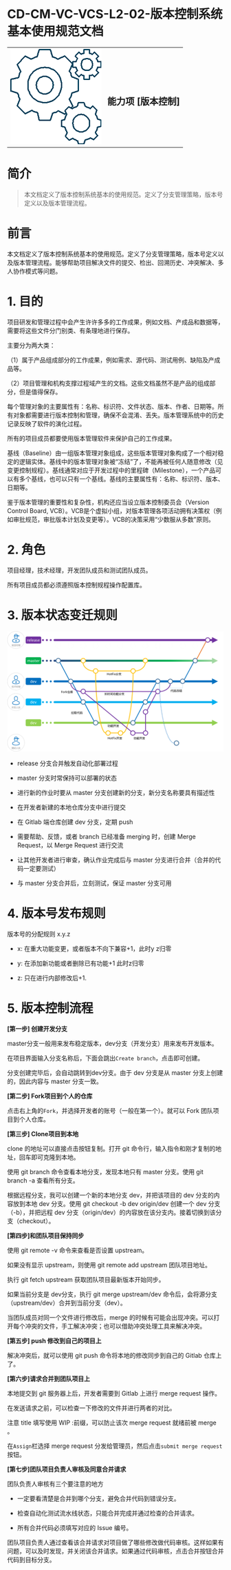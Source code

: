 
# CD-CM-VC-VCS-L2-02-版本控制系统基本使用规范文档

<table border="0" bordercolor="#FFFFFF">
  <tr>
    <th><img alt="title pic" src="../../docs/imgs/DevOps流程/DevOps_Gears.png"></th>
    <th><h1 style="font-size:150%">能力项  [版本控制]</h1></th>
  </tr>
</table>

# 简介

> 本文档定义了版本控制系统基本的使用规范。定义了分支管理策略，版本号定义以及版本管理流程。

# 前言

本文档定义了版本控制系统基本的使用规范。定义了分支管理策略，版本号定义以及版本管理流程。能够帮助项目解决文件的提交、检出、回溯历史、冲突解决、多人协作模式等问题。 

# 1.  目的

项目研发和管理过程中会产生许许多多的工作成果，例如文档、产成品和数据等，需要将这些文件分门别类、有条理地进行保存。

主要分为两大类：

（1）属于产品组成部分的工作成果，例如需求、源代码、测试用例、缺陷及产成品等。

（2）项目管理和机构支撑过程域产生的文档。这些文档虽然不是产品的组成部分，但是值得保存。

每个管理对象的主要属性有：名称、标识符、文件状态、版本、作者、日期等。所有对象都需要进行版本控制和管理，确保不会混淆、丢失。版本管理系统中的历史记录反映了软件的演化过程。

所有的项目成员都要使用版本管理软件来保护自己的工作成果。

基线（Baseline）由一组版本管理对象组成，这些版本管理对象构成了一个相对稳定的逻辑实体。基线中的版本管理对象被“冻结”了，不能再被任何人随意修改（见变更控制规程）。基线通常对应于开发过程中的里程碑（Milestone），一个产品可以有多个基线，也可以只有一个基线。基线的主要属性有：名称、标识符、版本、日期等。

鉴于版本管理的重要性和复杂性，机构还应当设立版本控制委员会（Version Control Board, VCB）。VCB是个虚拟小组，对版本管理各项活动拥有决策权（例如审批规范，审批版本计划及变更等）。VCB的决策采用“少数服从多数”原则。

# 2.   角色

项目经理，技术经理，开发团队成员和测试团队成员。

所有项目成员都必须遵照版本控制规程操作配置库。

# 3.  版本状态变迁规则

<img alt="代码分支" src="../../docs/imgs/DevOps流程/code_branch.png">

-  release 分支合并触发自动化部署过程

-  master 分支时常保持可以部署的状态

-  进行新的作业时要从 master 分支创建新的分支，新分支名称要具有描述性

- 在开发者新建的本地仓库分支中进行提交

-  在 Gitlab 端仓库创建 dev 分支，定期 push

- 需要帮助、反馈，或者 branch 已经准备 merging 时，创建 Merge Request，以 Merge  Request 进行交流

- 让其他开发者进行审查，确认作业完成后与 master 分支进行合并（合并的代码一定要测试）

- 与 master 分支合并后，立刻测试，保证 master 分支可用



# 4.   版本号发布规则

版本号的分配规则 x.y.z

- x: 在重大功能变更，或者版本不向下兼容+1，此时y z归零

- y: 在添加新功能或者删除已有功能+1 此时z归零

- z: 只在进行内部修改后+1.

# 5.   版本控制流程

**[第一步] 创建开发分支**

master分支一般用来发布稳定版本，dev分支（开发分支）用来发布开发版本。

在项目界面输入分支名称后，下面会跳出`Create branch`，点击即可创建。

分支创建完毕后，会自动跳转到dev分支。由于 dev 分支是从 master 分支上创建的，因此内容与 master 分支一致。

**[第二步] Fork项目到个人的仓库**

点击右上角的`Fork`，并选择开发者的账号（一般在第一个）。就可以 Fork 团队项目到个人仓库。

**[第三步] Clone项目到本地**

clone 的地址可以直接点击按钮复制。打开 git 命令行，输入指令和刚才复制的地址，回车即可克隆到本地。

使用 git branch 命令查看本地分支，发现本地只有 master 分支。使用 git branch -a 查看所有分支。

根据远程分支，我可以创建一个新的本地分支 dev，并把该项目的 dev 分支的内容放到本地 dev 分支。使用 git checkout -b dev origin/dev 创建一个 dev 分支（-b），并把远程 dev 分支（origin/dev）的内容放在该分支内。接着切换到该分支（checkout）。

**[第四步]和团队项目保持同步**

使用 git remote -v 命令来查看是否设置 upstream。

如果没有显示 upstream，则使用 git remote add upstream 团队项目地址。

执行 git fetch upstream 获取团队项目最新版本开始同步。

如果当前分支是 dev分支，执行 git merge upstream/dev 命令后，会将源分支（upstream/dev）合并到当前分支（dev）。

当团队成员对同一个文件进行修改后，merge 的时候有可能会出现冲突。可以打开每个冲突的文件，手工解决冲突；也可以借助冲突处理工具来解决冲突。

**[第五步] push 修改到自己的项目上**

解决冲突后，就可以使用 git push 命令将本地的修改同步到自己的 Gitlab 仓库上了。

**[第六步]请求合并到团队项目上**

本地提交到 git 服务器上后，开发者需要到 Gitlab 上进行 merge request 操作。

在发送请求之前，可以检查一下修改的文件并进行两者的对比。

注意 title 填写使用 WIP :前缀，可以防止该次 merge request 就绪前被 merge 。

在`Assign`栏选择 merge request 分发给管理员，然后点击`submit merge request`按钮。

**[第七步]团队项目负责人审核及同意合并请求**

团队负责人审核有三个要注意的地方

- 一定要看清楚是合并到哪个分支，避免合并代码到错误分支。

- 检查自动化测试流水线状态，只能合并完成并通过检查的合并请求。

- 所有合并代码必须填写对应的 Issue 编号。

团队项目负责人通过查看该合并请求对项目做了哪些修改做代码审核。这样如果有问题，可以及时发现，并关闭该合并请求。如果通过代码审核，点击合并按钮合并代码到目标分支。
